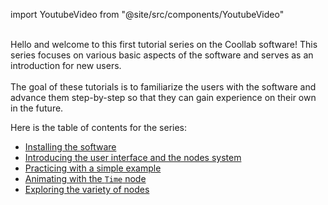 import YoutubeVideo from "@site/src/components/YoutubeVideo"

<YoutubeVideo id="swMZGsGje4E "/>
<br/>
Hello and welcome to this first tutorial series on the Coollab software!
This series focuses on various basic aspects of the software and serves as an introduction for new users.
<br/>
<br/>
The goal of these tutorials is to familiarize the users with the software and advance them step-by-step so that they can gain experience on their own in the future.

Here is the table of contents for the series:

- [Installing the software](./01-Installation.md)
- [Introducing the user interface and the nodes system](./02-User%20Interface.md)
- [Practicing with a simple example](./03-A%20simple%20example.md)
- [Animating with the `Time` node](./04-Playing%20with%20time.md)
- [Exploring the variety of nodes](./05-Nodes%20Variety.md)